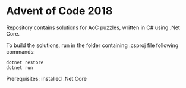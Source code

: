 # Advent of Code 2018
Repository contains solutions for AoC puzzles, written in C# using .Net Core.

To build the solutions, run in the folder containing .csproj file following commands:
```
dotnet restore
dotnet run
```

Prerequisites: installed .Net Core